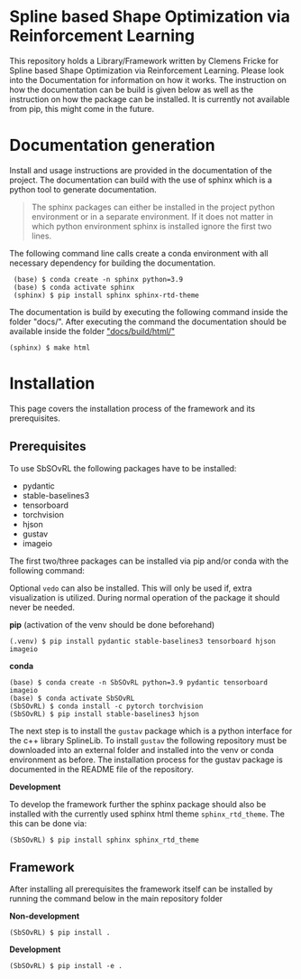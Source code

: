 # Spline based Shape Optimization via Reinforcement Learning

This repository holds a Library/Framework written by Clemens Fricke for Spline based Shape Optimization via Reinforcement Learning. Please look into the Documentation for information on how it works. The instruction on how the documentation can be build is given below as well as the instruction on how the package can be installed. It is currently not available from pip, this might come in the future.


Documentation generation
========================

Install and usage instructions are provided in the documentation of the project. The documentation can build with the use of sphinx which is a python tool to generate documentation.
> The sphinx packages can either be installed in the project python environment or in a separate environment. If it does not matter in which python environment sphinx is installed ignore the first two lines.

The following command line calls create a conda environment with all necessary dependency for building the documentation.
``` console
 (base) $ conda create -n sphinx python=3.9
 (base) $ conda activate sphinx
 (sphinx) $ pip install sphinx sphinx-rtd-theme
```

The documentation is build by executing the following command inside the folder "docs/". After executing the command the documentation should be available inside the folder ["docs/build/html/"](docs/build/html)
``` console
(sphinx) $ make html
```

Installation
============

This page covers the installation process of the framework and its prerequisites.

Prerequisites
-------------
To use SbSOvRL the following packages have to be installed:
 - pydantic
 - stable-baselines3
 - tensorboard
 - torchvision
 - hjson
 - gustav
 - imageio

The first two/three packages can be installed via pip and/or conda with the following command:

Optional `vedo` can also be installed. This will only be used if, extra
visualization is utilized. During normal operation of the package it should
never be needed.


**pip** (activation of the venv should be done beforehand)

``` console
(.venv) $ pip install pydantic stable-baselines3 tensorboard hjson imageio
```

**conda**

``` console
(base) $ conda create -n SbSOvRL python=3.9 pydantic tensorboard imageio
(base) $ conda activate SbSOvRL
(SbSOvRL) $ conda install -c pytorch torchvision
(SbSOvRL) $ pip install stable-baselines3 hjson
```

The next step is to install the ``gustav`` package which is a python interface for the c++ library SplineLib.
To install ``gustav`` the following repository must be downloaded into an external folder and installed into the venv or conda environment as before. The installation process for the gustav package is documented in the README file of the repository.


**Development**

To develop the framework further the sphinx package should also be installed with the currently used sphinx html theme ``sphinx_rtd_theme``.
The this can be done via:

``` console
(SbSOvRL) $ pip install sphinx sphinx_rtd_theme
```

Framework
---------

After installing all prerequisites the framework itself can be installed by running the command below in the main repository folder

**Non-development**

```console
(SbSOvRL) $ pip install .
```

**Development**

``` console
(SbSOvRL) $ pip install -e .
```
